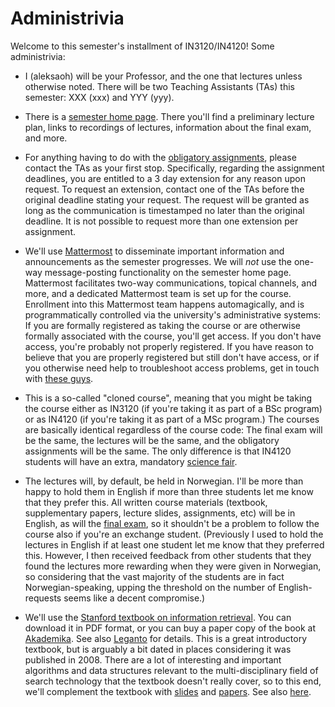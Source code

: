 # Administrivia

Welcome to this semester's installment of IN3120/IN4120! Some administrivia:

* I (aleksaoh) will be your Professor, and the one that lectures unless otherwise noted. There will be two Teaching Assistants (TAs) this semester: XXX (xxx) and YYY (yyy).

* There is a [semester home page](https://www.uio.no/studier/emner/matnat/ifi/IN3120/h25/index.html). There you'll find a preliminary lecture plan, links to recordings of lectures, information about the final exam, and more.

* For anything having to do with the [obligatory assignments](./README.md), please contact the TAs as your first stop. Specifically, regarding the assignment deadlines, you are entitled to a 3 day extension for any reason upon request. To request an extension, contact one of the TAs before the original deadline stating your request. The request will be granted as long as the communication is timestamped no later than the original deadline. It is not possible to request more than one extension per assignment.

* We'll use [Mattermost](https://www.uio.no/english/services/it/phone-chat-videoconf/chat/mattermost/) to disseminate important information and announcements as the semester progresses. We will _not_ use the one-way message-posting functionality on the semester home page. Mattermost facilitates two-way communications, topical channels, and more, and a dedicated Mattermost team is set up for the course. Enrollment into this Mattermost team happens automagically, and is programmatically controlled via the university's administrative systems: If you are formally registered as taking the course or are otherwise formally associated with the course, you'll get access. If you don't have access, you're probably not properly registered. If you have reason to believe that you are properly registered but still don't have access, or if you otherwise need help to troubleshoot access problems, get in touch with [these guys](https://www.mn.uio.no/ifi/tjenester/it/kontakt/kontakt.html).

* This is a so-called "cloned course", meaning that you might be taking the course either as IN3120 (if you're taking it as part of a BSc program) or as IN4120 (if you're taking it as part of a MSc program.) The courses are basically identical regardless of the course code: The final exam will be the same, the lectures will be the same, and the obligatory assignments will be the same. The only difference is that IN4120 students will have an extra, mandatory [science fair](./science-fair.md).

* The lectures will, by default, be held in Norwegian. I'll be more than happy to hold them in English if more than three students let me know that they prefer this. All written course materials (textbook, supplementary papers, lecture slides, assignments, etc) will be in English, as will the [final exam](../exams/README.md), so it shouldn't be a problem to follow the course also if you're an exchange student. (Previously I used to hold the lectures in English if at least one student let me know that they preferred this. However, I then received feedback from other students that they found the lectures more rewarding when they were given in Norwegian, so considering that the vast majority of the students are in fact Norwegian-speaking, upping the threshold on the number of English-requests seems like a decent compromise.)

* We'll use the [Stanford textbook on information retrieval](https://nlp.stanford.edu/IR-book/information-retrieval-book.html). You can download it in PDF format, or you can buy a paper copy of the book at [Akademika](https://www.akademika.no/butikker/akademika-blindern). See also [Leganto](https://www.uio.no/tjenester/it/utdanning/leganto/) for details. This is a great introductory textbook, but is arguably a bit dated in places considering it was published in 2008. There are a lot of interesting and important algorithms and data structures relevant to the multi-disciplinary field of search technology that the textbook doesn't really cover, so to this end, we'll complement the textbook with [slides](../slides/README.md) and [papers](../papers/README.md). See also [here](./notes.md).

